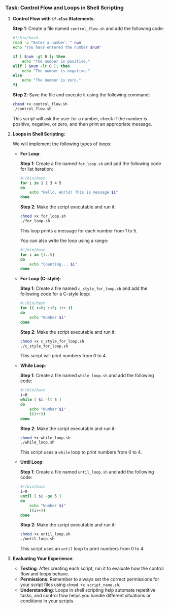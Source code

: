
### Task: Control Flow and Loops in Shell Scripting

1. **Control Flow with `if-else` Statements**:
   
   **Step 1**: Create a file named `control_flow.sh` and add the following code:

   ```bash
   #!/bin/bash
   read -p "Enter a number: " num
   echo "You have entered the number $num"

   if [ $num -gt 0 ]; then
       echo "The number is positive."
   elif [ $num -lt 0 ]; then
       echo "The number is negative."
   else
       echo "The number is zero."
   fi
   ```

   **Step 2**: Save the file and execute it using the following command:

   ```bash
   chmod +x control_flow.sh
   ./control_flow.sh
   ```

   This script will ask the user for a number, check if the number is positive, negative, or zero, and then print an appropriate message.

2. **Loops in Shell Scripting:**

   We will implement the following types of loops:

   - **For Loop**:
   
     **Step 1**: Create a file named `for_loop.sh` and add the following code for list iteration:

     ```bash
     #!/bin/bash
     for i in 1 2 3 4 5
     do
         echo "Hello, World! This is message $i"
     done
     ```

     **Step 2**: Make the script executable and run it:

     ```bash
     chmod +x for_loop.sh
     ./for_loop.sh
     ```

     This loop prints a message for each number from 1 to 5.

     You can also write the loop using a range:

     ```bash
     #!/bin/bash
     for i in {1..5}
     do
         echo "Counting... $i"
     done
     ```

   - **For Loop (C-style)**:

     **Step 1**: Create a file named `c_style_for_loop.sh` and add the following code for a C-style loop:

     ```bash
     #!/bin/bash
     for (( i=0; i<5; i++ ))
     do
         echo "Number $i"
     done
     ```

     **Step 2**: Make the script executable and run it:

     ```bash
     chmod +x c_style_for_loop.sh
     ./c_style_for_loop.sh
     ```

     This script will print numbers from 0 to 4.

   - **While Loop**:

     **Step 1**: Create a file named `while_loop.sh` and add the following code:

     ```bash
     #!/bin/bash
     i=0
     while [ $i -lt 5 ]
     do
         echo "Number $i"
         ((i++))
     done
     ```

     **Step 2**: Make the script executable and run it:

     ```bash
     chmod +x while_loop.sh
     ./while_loop.sh
     ```

     This script uses a `while` loop to print numbers from 0 to 4.

   - **Until Loop**:

     **Step 1**: Create a file named `until_loop.sh` and add the following code:

     ```bash
     #!/bin/bash
     i=0
     until [ $i -ge 5 ]
     do
         echo "Number $i"
         ((i++))
     done
     ```

     **Step 2**: Make the script executable and run it:

     ```bash
     chmod +x until_loop.sh
     ./until_loop.sh
     ```

     This script uses an `until` loop to print numbers from 0 to 4.

3. **Evaluating Your Experience**:

   - **Testing**: After creating each script, run it to evaluate how the control flow and loops behave.
   - **Permissions**: Remember to always set the correct permissions for your script files using `chmod +x script_name.sh`.
   - **Understanding**: Loops in shell scripting help automate repetitive tasks, and control flow helps you handle different situations or conditions in your scripts.
